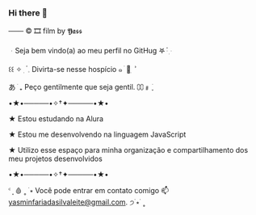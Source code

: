 ### Hi there 👋

─── © 🎞 film by 𝖄𝖆𝖘𝖘

ᆞSeja bem vindo(a) ao meu perfil no GitHug 𖤐 ּ ֗ ִ ּ

꒰꒰ ✧ ִ ۟   𓈒 Divirta-se nesse hospício ๑  ׄ 🥀 ִ  ʾ

 あ ׁ ₊ Peço gentilmente que seja gentil. ⩇⩇﹟ ׁ ֢

•★•─────•✧†✦─────•★•

★ Estou estudando na Alura

★ Estou me desenvolvendo na linguagem JavaScript

★ Utilizo esse espaço para minha organização e compartilhamento dos meu projetos desenvolvidos

•★•─────•✧†✦─────•★•

 ꜂ ⸼ 🩸 ˳ ࣪ ⭒ Você pode entrar em contato comigo 📫
yasminfariadasilvaleite@gmail.com. ੭࣪  ⭒ ࣪ ˳
